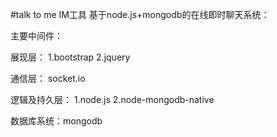 #talk to me IM工具
基于node.js+mongodb的在线即时聊天系统：

主要中间件：

展现层：
1.bootstrap
2.jquery

通信层：
socket.io

逻辑及持久层：
1.node.js
2.node-mongodb-native

数据库系统：mongodb